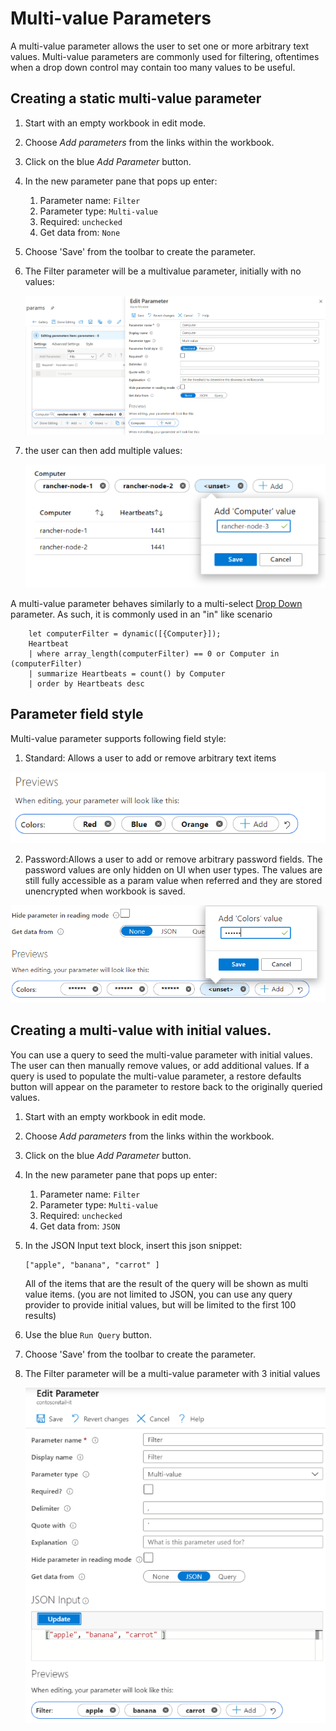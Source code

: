# Multi-value Parameters

A multi-value parameter allows the user to set one or more arbitrary text values. Multi-value parameters are commonly used for filtering, oftentimes when a drop down control may contain too many values to be useful.


## Creating a static multi-value parameter
1. Start with an empty workbook in edit mode.
2. Choose _Add parameters_ from the links within the workbook.
3. Click on the blue _Add Parameter_ button.
4. In the new parameter pane that pops up enter:
    1. Parameter name: `Filter`
    2. Parameter type: `Multi-value`
    3. Required: `unchecked`
    4. Get data from: `None`
5. Choose 'Save' from the toolbar to create the parameter.
6. The Filter parameter will be a multivalue parameter, initially with no values:

   ![Image showing the creation of mulit-value param](../Images/Parameters-MultiValue-Create.png)

7. the user can then add multiple values:

   ![Image showing the user adding a 3rd value](../Images/Parameters-MultiValue-ThirdValue.png)


A multi-value parameter behaves similarly to a multi-select [Drop Down](./DropDown.md) parameter. As such, it is commonly used in an "in" like scenario

```
    let computerFilter = dynamic([{Computer}]);
    Heartbeat
    | where array_length(computerFilter) == 0 or Computer in (computerFilter)
    | summarize Heartbeats = count() by Computer
    | order by Heartbeats desc
```

## Parameter field style
Multi-value parameter supports following field style:
1. Standard: Allows a user to add or remove arbitrary text items

![Image showing standard multi-value field](../Images/StandardMultivalue.png)

2. Password:Allows a user to add or remove arbitrary password fields. The password values are only hidden on UI when user types. The values are still fully accessible as a param value when referred and they are stored unencrypted when workbook is saved.

![Image showing password multi-value field](../Images/PasswordMultivalue.png)

## Creating a multi-value with initial values.
You can use a query to seed the multi-value parameter with initial values. The user can then manually remove values, or add additional values. If a query is used to populate the multi-value parameter, a restore defaults button will appear on the parameter to restore back to the originally queried values.

1. Start with an empty workbook in edit mode.
2. Choose _Add parameters_ from the links within the workbook.
3. Click on the blue _Add Parameter_ button.
4. In the new parameter pane that pops up enter:
    1. Parameter name: `Filter`
    2. Parameter type: `Multi-value`
    3. Required: `unchecked`
    5. Get data from: `JSON`
5. In the JSON Input text block, insert this json snippet:
    ```
    ["apple", "banana", "carrot" ]
    ```
    All of the items that are the result of the query will be shown as multi value items.
    (you are not limited to JSON, you can use any query provider to provide initial values, but will be limited to the first 100 results)
6. Use the blue `Run Query` button.
7. Choose 'Save' from the toolbar to create the parameter.
8. The Filter parameter will be a multi-value parameter with 3 initial values

   ![Image showing the creation of a dynamic drop down](../Images/Parameters-MultiValue-InitialValues.png)
